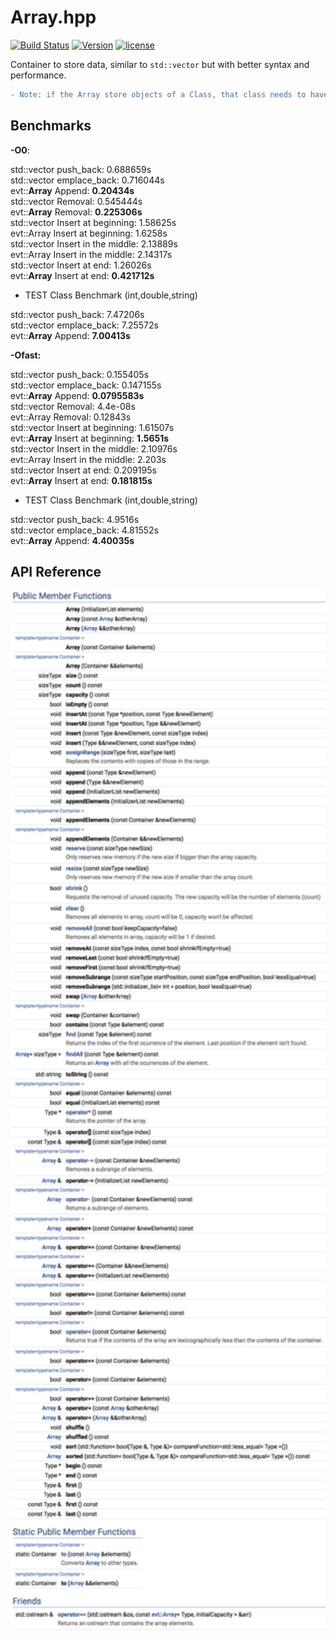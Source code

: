 # **Array**.hpp

[![Build Status](https://travis-ci.org/illescasDaniel/Array.hpp.svg?branch=master)](https://travis-ci.org/illescasDaniel/Array.hpp)
[![Version](https://img.shields.io/badge/version-v1.21.2-green.svg)](https://github.com/illescasDaniel/Array.hpp/releases)
[![license](https://img.shields.io/github/license/mashape/apistatus.svg?maxAge=2592000)](https://github.com/illescasDaniel/Array.hpp/blob/master/LICENCE) 

Container to store data, similar to `std::vector` but with better syntax and performance.  
```diff
- Note: if the Array store objects of a Class, that class needs to have a default constructor.
```

## Benchmarks

**-O0**:

std::vector push_back: 0.688659s<br>
std::vector emplace_back: 0.716044s<br>
evt::**Array** Append: **0.20434s**<br>
std::vector Removal: 0.545444s<br>
evt::**Array** Removal: **0.225306s**<br>
std::vector Insert at beginning: 1.58625s<br>
evt::Array Insert at beginning: 1.6258s<br>
std::vector Insert in the middle: 2.13889s<br>
evt::Array Insert in the middle: 2.14317s<br>
std::vector Insert at end: 1.26026s<br>
evt::**Array** Insert at end: **0.421712s**<br>

- TEST Class Benchmark (int,double,string)

std::vector push_back: 7.47206s<br>
std::vector emplace_back: 7.25572s<br>
evt::**Array** Append: **7.00413s**<br>

**-Ofast:**

std::vector push_back: 0.155405s<br>
std::vector emplace_back: 0.147155s<br>
evt::**Array** Append: **0.0795583s**<br>
std::vector Removal: 4.4e-08s<br>
evt::Array Removal: 0.12843s<br>
std::vector Insert at beginning: 1.61507s<br>
evt::**Array** Insert at beginning: **1.5651s**<br>
std::vector Insert in the middle: 2.10976s<br>
evt::Array Insert in the middle: 2.203s<br>
std::vector Insert at end: 0.209195s<br>
evt::**Array** Insert at end: **0.181815s**<br>

- TEST Class Benchmark (int,double,string)

std::vector push_back: 4.9516s<br>
std::vector emplace_back: 4.81552s<br>
evt::**Array** Append: **4.40035s**<br>


## API Reference

<img src="Array.png" width="800">
